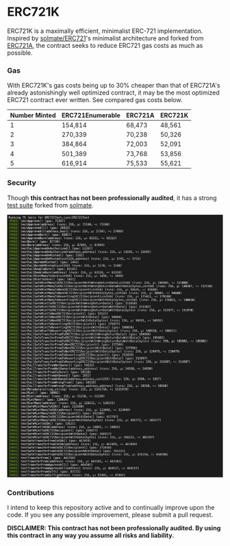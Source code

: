 # ERC721K

ERC721K is a maximally efficient, minimalist ERC-721 implementation. Inspired by [solmate/ERC721](https://github.com/Rari-Capital/solmate/blob/main/src/tokens/ERC721.sol)'s minimalist architecture and forked from [ERC721A](https://github.com/chiru-labs/ERC721A), the contract seeks to reduce ERC721 gas costs as much as possible.

### Gas

With ERC721K's gas costs being up to 30% cheaper than that of ERC721A's already astonishingly well optimized contract, it may be the most optimized ERC721 contract ever written. See compared gas costs below.

| Number Minted | ERC721Enumerable | ERC721A | ERC721K |
| ------------- | ---------------- | ------- | ------- |
| 1             | 154,814          | 68,473  | 48,561  |
| 2             | 270,339          | 70,238  | 50,326  |
| 3             | 384,864          | 72,003  | 52,091  |
| 4             | 501,389          | 73,768  | 53,856  |
| 5             | 616,914          | 75,533  | 55,621  |

### Security

Though **this contract has not been professionally audited**, it has a strong [test suite](https://github.com/kadenzipfel/ERC721K/blob/main/src/test/ERC721K.t.sol) forked from [solmate](https://github.com/Rari-Capital/solmate/blob/main/src/test/ERC721.t.sol).

![tests](tests.png)

### Contributions

I intend to keep this repository active and to continually improve upon the code. If you see any possible improvement, please submit a pull request.

**DISCLAIMER: This contract has not been professionally audited. By using this contract in any way you assume all risks and liability.**
